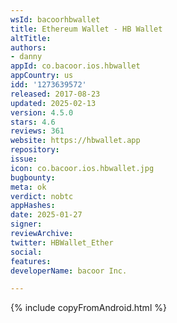 ```yaml
---
wsId: bacoorhbwallet
title: Ethereum Wallet - HB Wallet
altTitle: 
authors:
- danny
appId: co.bacoor.ios.hbwallet
appCountry: us
idd: '1273639572'
released: 2017-08-23
updated: 2025-02-13
version: 4.5.0
stars: 4.6
reviews: 361
website: https://hbwallet.app
repository: 
issue: 
icon: co.bacoor.ios.hbwallet.jpg
bugbounty: 
meta: ok
verdict: nobtc
appHashes: 
date: 2025-01-27
signer: 
reviewArchive: 
twitter: HBWallet_Ether
social: 
features: 
developerName: bacoor Inc.

---
```


{% include copyFromAndroid.html %}